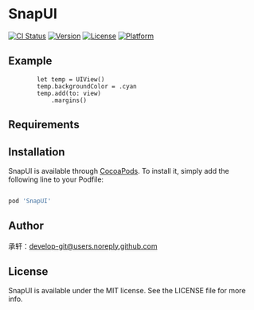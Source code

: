 # SnapUI

[![CI Status](https://img.shields.io/travis/FullStack-Jian/SnapUI.svg?style=flat)](https://travis-ci.org/FullStack-Jian/SnapUI)
[![Version](https://img.shields.io/cocoapods/v/SnapUI.svg?style=flat)](https://cocoapods.org/pods/SnapUI)
[![License](https://img.shields.io/cocoapods/l/SnapUI.svg?style=flat)](https://cocoapods.org/pods/SnapUI)
[![Platform](https://img.shields.io/cocoapods/p/SnapUI.svg?style=flat)](https://cocoapods.org/pods/SnapUI)

## Example

```
        let temp = UIView()
        temp.backgroundColor = .cyan
        temp.add(to: view)
            .margins()
```

## Requirements

## Installation

SnapUI is available through [CocoaPods](https://cocoapods.org). To install
it, simply add the following line to your Podfile:

```ruby

pod 'SnapUI'
```

## Author

承轩：develop-git@users.noreply.github.com

## License

SnapUI is available under the MIT license. See the LICENSE file for more info.
